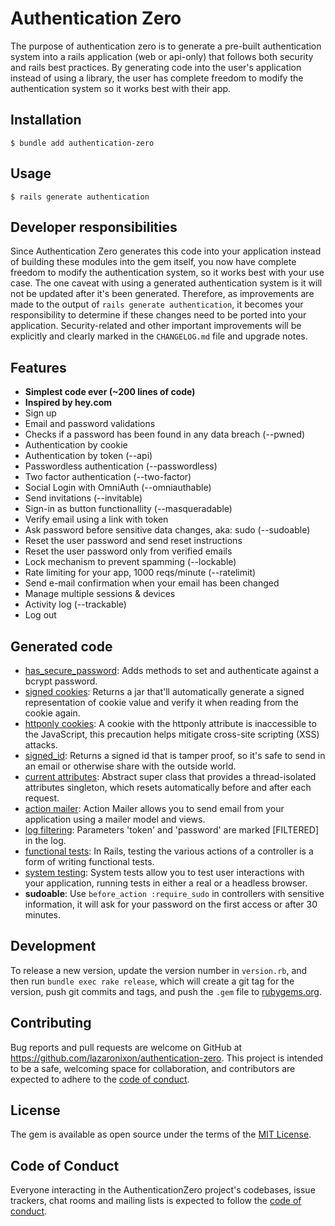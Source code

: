 # Authentication Zero

The purpose of authentication zero is to generate a pre-built authentication system into a rails application (web or api-only) that follows both security and rails best practices. By generating code into the user's application instead of using a library, the user has complete freedom to modify the authentication system so it works best with their app.

## Installation

```
$ bundle add authentication-zero
```

## Usage

```
$ rails generate authentication
```

## Developer responsibilities

Since Authentication Zero generates this code into your application instead of building these modules into the gem itself, you now have complete freedom to modify the authentication system, so it works best with your use case. The one caveat with using a generated authentication system is it will not be updated after it's been generated. Therefore, as improvements are made to the output of `rails generate authentication`, it becomes your responsibility to determine if these changes need to be ported into your application. Security-related and other important improvements will be explicitly and clearly marked in the `CHANGELOG.md` file and upgrade notes.

## Features

- **Simplest code ever (~200 lines of code)**
- **Inspired by hey.com**
- Sign up
- Email and password validations
- Checks if a password has been found in any data breach (--pwned)
- Authentication by cookie
- Authentication by token (--api)
- Passwordless authentication (--passwordless)
- Two factor authentication (--two-factor)
- Social Login with OmniAuth (--omniauthable)
- Send invitations (--invitable)
- Sign-in as button functionallity (--masqueradable)
- Verify email using a link with token
- Ask password before sensitive data changes, aka: sudo (--sudoable)
- Reset the user password and send reset instructions
- Reset the user password only from verified emails
- Lock mechanism to prevent spamming (--lockable)
- Rate limiting for your app, 1000 reqs/minute (--ratelimit)
- Send e-mail confirmation when your email has been changed
- Manage multiple sessions & devices
- Activity log (--trackable)
- Log out

## Generated code

- [has_secure_password](https://api.rubyonrails.org/classes/ActiveModel/SecurePassword/ClassMethods.html#method-i-has_secure_password): Adds methods to set and authenticate against a bcrypt password.
- [signed cookies](https://api.rubyonrails.org/classes/ActionDispatch/Cookies.html): Returns a jar that'll automatically generate a signed representation of cookie value and verify it when reading from the cookie again.
- [httponly cookies](https://api.rubyonrails.org/classes/ActionDispatch/Cookies.html): A cookie with the httponly attribute is inaccessible to the JavaScript, this precaution helps mitigate cross-site scripting (XSS) attacks.
- [signed_id](https://api.rubyonrails.org/classes/ActiveRecord/SignedId.html): Returns a signed id that is tamper proof, so it's safe to send in an email or otherwise share with the outside world.
- [current attributes](https://api.rubyonrails.org/classes/ActiveSupport/CurrentAttributes.html): Abstract super class that provides a thread-isolated attributes singleton, which resets automatically before and after each request.
- [action mailer](https://api.rubyonrails.org/classes/ActionMailer/Base.html): Action Mailer allows you to send email from your application using a mailer model and views.
- [log filtering](https://guides.rubyonrails.org/action_controller_overview.html#log-filtering): Parameters 'token' and 'password' are marked [FILTERED] in the log.
- [functional tests](https://guides.rubyonrails.org/testing.html#functional-tests-for-your-controllers): In Rails, testing the various actions of a controller is a form of writing functional tests.
- [system testing](https://guides.rubyonrails.org/testing.html#system-testing): System tests allow you to test user interactions with your application, running tests in either a real or a headless browser.
- **sudoable**: Use `before_action :require_sudo` in controllers with sensitive information, it will ask for your password on the first access or after 30 minutes.

## Development

To release a new version, update the version number in `version.rb`, and then run `bundle exec rake release`, which will create a git tag for the version, push git commits and tags, and push the `.gem` file to [rubygems.org](https://rubygems.org).

## Contributing

Bug reports and pull requests are welcome on GitHub at https://github.com/lazaronixon/authentication-zero. This project is intended to be a safe, welcoming space for collaboration, and contributors are expected to adhere to the [code of conduct](https://github.com/lazaronixon/authentication-zero/blob/main/CODE_OF_CONDUCT.md).


## License

The gem is available as open source under the terms of the [MIT License](https://opensource.org/licenses/MIT).

## Code of Conduct

Everyone interacting in the AuthenticationZero project's codebases, issue trackers, chat rooms and mailing lists is expected to follow the [code of conduct](https://github.com/lazaronixon/authentication-zero/blob/main/CODE_OF_CONDUCT.md).
